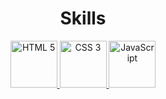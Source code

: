 
<h1 align="center">Skills</h1>

<div align="center">
<a href="#">
  <img src="https://user-images.githubusercontent.com/34881893/188852029-3cafe21b-4c24-4d79-8044-8c994be6a927.png" alt="HTML 5" widht="75px" height="75px" title="HTML 5">
  </a>
<a href="#">
  <img src="https://user-images.githubusercontent.com/34881893/188852121-f3090e89-c668-4d4e-9820-c94d2dbdec35.png" alt="CSS 3" widht="75px" height="75px" title="CSS 3">
  </a>
<a href="#">
  <img src="https://user-images.githubusercontent.com/34881893/188808569-51f81a09-406c-4b2f-b93e-05fc58e7783d.png" alt="JavaScript" widht="75px" height="75px" title="JavaScript">
  </a>
</div>
